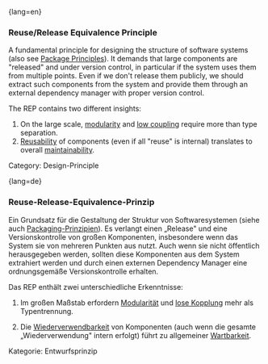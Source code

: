 {lang=en}
### Reuse/Release Equivalence Principle

A fundamental principle for designing the structure of software systems (also see [Package Principles](#term-package-principles)). It demands that large components are "released" and under version control, in particular if the system uses them from multiple points. Even if we don't release them publicly, we should extract such components from the system and provide them through an external dependency manager with proper version control.

The REP contains two different insights:

1. On the large scale, [modularity](#term-modularity-quality-attribute) and [low coupling](#term-coupling) require more than type separation.
2. [Reusability](#term-reusability-quality-attribute) of components (even if all "reuse" is internal) translates to overall [maintainability](#term-maintainability-quality-attribute).

Category: Design-Principle


{lang=de}
### Reuse-Release-Equivalence-Prinzip

Ein Grundsatz für die Gestaltung der Struktur von Softwaresystemen
(siehe auch [Packaging-Prinzipien](#_bookmark147)). Es verlangt einen
„Release" und eine Versionskontrolle von großen Komponenten,
insbesondere wenn das System sie von mehreren Punkten aus nutzt. Auch
wenn sie nicht öffentlich herausgegeben werden, sollten diese
Komponenten aus dem System extrahiert werden und durch einen externen
Dependency Manager eine ordnungsgemäße Versionskontrolle erhalten.

Das REP enthält zwei unterschiedliche Erkenntnisse:

1.  Im großen Maßstab erfordern [Modularität](#_bookmark137) und [lose
    Kopplung](#_bookmark78) mehr als Typentrennung.

2.  Die [Wiederverwendbarkeit](#_bookmark177) von Komponenten (auch wenn
    die gesamte „Wiederverwendung" intern erfolgt) führt zu allgemeiner
    [Wartbarkeit](#_bookmark128).

Kategorie: Entwurfsprinzip


